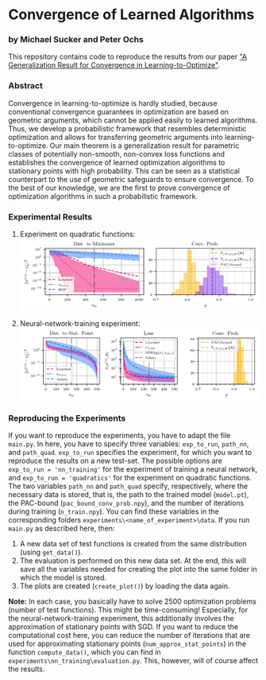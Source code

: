 # Convergence of Learned Algorithms
### by Michael Sucker and Peter Ochs
This repository contains code to reproduce the results from our paper ["A Generalization Result for Convergence in Learning-to-Optimize"](https://arxiv.org/pdf/2410.07704). 

### Abstract
Convergence in learning-to-optimize is hardly studied, because conventional convergence guarantees in optimization are based on geometric arguments, which cannot be applied easily to learned algorithms. Thus, we develop a probabilistic framework that resembles deterministic optimization and allows for transferring geometric arguments into learning-to-optimize. Our main theorem is a generalization result for parametric classes of potentially non-smooth, non-convex loss functions and establishes the convergence of learned optimization algorithms to stationary points with high probability. This can be seen as a statistical counterpart to the use of geometric safeguards to ensure convergence. To the best of our knowledge, we are the first to prove convergence of optimization algorithms in such a probabilistic framework.

### Experimental Results
1) Experiment on quadratic functions:
![Results of the experiment on quadratic functions.](experiments/quadratics/data/evaluation.png)

2) Neural-network-training experiment:
![Results of the neural-network-training experiment.](experiments/nn_training/data/evaluation.png)

### Reproducing the Experiments
If you want to reproduce the experiments, you have to adapt the file ```main.py```. In here, you have to specify three variables: ```exp_to_run```, ```path_nn```, and ```path_quad```. 
```exp_to_run``` specifies the experiment, for which you want to reproduce the results on a new test-set. The possible options are ```exp_to_run = 'nn_training'``` for the experiment of training a neural network, and ```exp_to_run = 'quadratics'``` for the experiment on quadratic functions. 
The two variables ```path_nn``` and ```path_quad``` specify, respectively, where the necessary data is stored, that is, the path to the trained model (```model.pt```), the PAC-bound (```pac_bound_conv_prob.npy```), and the number of iterations during training (```n_train.npy```). 
You can find these variables in the corresponding folders ```experiments\<name_of_experiment>\data```. If you run ```main.py``` as described here, then:
  1) A new data set of test functions is created from the same distribution (using `get_data()`).
  2) The evaluation is performed on this new data set. At the end, this will save all the variables needed for creating the plot into the same folder in which the model is stored.
  3) The plots are created (`create_plot()`) by loading the data again.
     
**Note:** In each case, you basically have to solve 2500 optimization problems (number of test functions). This might be time-consuming! Especially, for the neural-network-training experiment, this additionally involves the approximation of stationary points with SGD. If you want to reduce the computational cost here,
you can reduce the number of iterations that are used for approximating stationary points (`num_approx_stat_points`) in the function `compute_data()`, which you can find in `experiments\nn_training\evaluation.py`. This, however, will of course affect the results.
